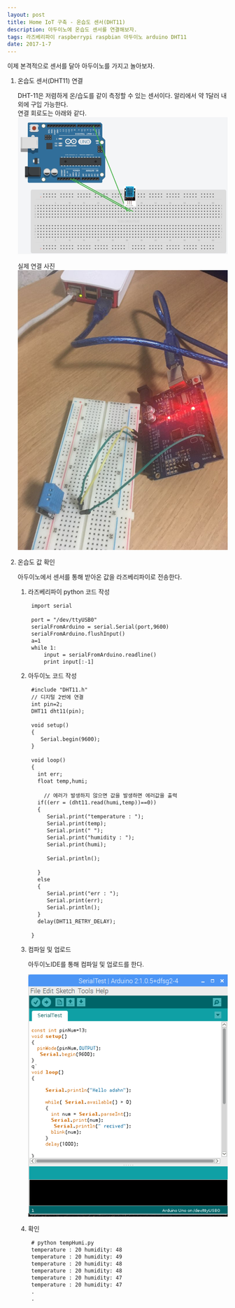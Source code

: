 ```yaml
--- 
layout: post
title: Home IoT 구축 - 온습도 센서(DHT11)
description: 아두이노에 온습도 센서를 연결해보자.
tags: 라즈베리파이 raspberrypi raspbian 아두이노 arduino DHT11 
date: 2017-1-7
---
```


이제 본격적으로 센서를 달아 아두이노를 가지고 놀아보자.

1. 온습도 센서(DHT11) 연결

    DHT-11은 저렴하게 온/습도를 같이 측정할 수 있는 센서이다. 알리에서 약 1달러 내외에 구입 가능한다.  
    연결 회로도는 아래와 같다.
    ![](https://github.com/adahnlim/adahnlim.github.io/blob/master/images/arduino-9.png?raw=true)

    실제 연결 사진  
    ![](https://github.com/adahnlim/adahnlim.github.io/blob/master/images/arduino-3.jpg?raw=true)

2. 온습도 값 확인

    아두이노에서 센서를 통해 받아온 값을 라즈베리파이로 전송한다.

    1. 라즈베리파이 python 코드 작성  

            import serial

            port = "/dev/ttyUSB0"
            serialFromArduino = serial.Serial(port,9600)
            serialFromArduino.flushInput()
            a=1
            while 1:
                input = serialFromArduino.readline()
                print input[:-1]
    

    2. 아두이노 코드 작성
    
            #include "DHT11.h"
            // 디지털 2번에 연결
            int pin=2;
            DHT11 dht11(pin);

            void setup()
            {
               Serial.begin(9600);
            }

            void loop()
            {
              int err;
              float temp,humi;

                // 에러가 발생하지 않으면 값을 발생하면 에러값을 출력
              if((err = (dht11.read(humi,temp))==0))
              {
                 Serial.print("temperature : ");
                 Serial.print(temp);
                 Serial.print(" ");
                 Serial.print("humidity : ");
                 Serial.print(humi);

                 Serial.println();

              }
              else
              {
                 Serial.print("err : ");
                 Serial.print(err);
                 Serial.println();
              }
              delay(DHT11_RETRY_DELAY);

            }

    3. 컴파일 및 업로드
    
        아두이노IDE를 통해 컴파일 및 업로드를 한다.

        ![](https://github.com/adahnlim/adahnlim.github.io/blob/master/images/arduino-7.png?raw=true)  


    4. 확인

            # python tempHumi.py
            temperature : 20 humidity: 48
            temperature : 20 humidity: 49
            temperature : 20 humidity: 48
            temperature : 20 humidity: 48
            temperature : 20 humidity: 47
            temperature : 20 humidity: 47
            .
            .

        


